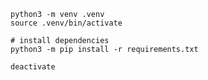 ```python3
python3 -m venv .venv
source .venv/bin/activate

# install dependencies
python3 -m pip install -r requirements.txt
```

```python3
deactivate
```
